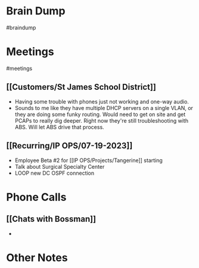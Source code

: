 # Brain Dump
#braindump 

# Meetings
#meetings

## [[Customers/St James School District]]
- Having some trouble with phones just not working and one-way audio.
- Sounds to me like they have multiple DHCP servers on a single VLAN, or they are doing some funky routing.  Would need to get on site and get PCAPs to really dig deeper.  Right now they're still troubleshooting with ABS.  Will let ABS drive that process.

## [[Recurring/IP OPS/07-19-2023]]
- Employee Beta #2 for [[IP OPS/Projects/Tangerine]] starting
- Talk about Surgical Specialty Center
- LOOP new DC OSPF connection

# Phone Calls
## [[Chats with Bossman]]
- 
 
# Other Notes
